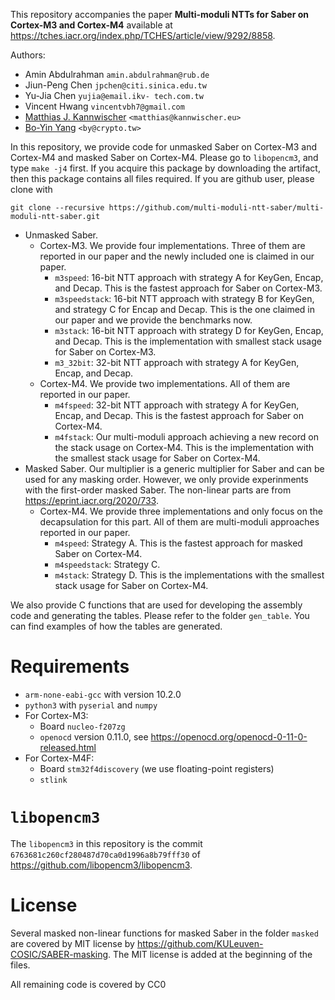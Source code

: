 
This repository accompanies the paper **Multi-moduli NTTs for Saber on Cortex-M3 and Cortex-M4** available at https://tches.iacr.org/index.php/TCHES/article/view/9292/8858.

Authors:
- Amin Abdulrahman `amin.abdulrahman@rub.de`
- Jiun-Peng Chen `jpchen@citi.sinica.edu.tw`
- Yu-Jia Chen `yujia@email.ikv- tech.com.tw`
- Vincent Hwang `vincentvbh7@gmail.com`
- [Matthias J. Kannwischer](https://kannwischer.eu/) `<matthias@kannwischer.eu>`
- [Bo-Yin Yang](https://homepage.iis.sinica.edu.tw/pages/byyang/) `<by@crypto.tw>`

In this repository, we provide code for unmasked Saber on Cortex-M3 and Cortex-M4 and masked Saber on Cortex-M4. Please go to `libopencm3`, and type `make -j4` first.
If you acquire this package by downloading the artifact, then this package contains all files required.
If you are github user, please clone with
```
git clone --recursive https://github.com/multi-moduli-ntt-saber/multi-moduli-ntt-saber.git
```

- Unmasked Saber.
    - Cortex-M3. We provide four implementations. Three of them are reported in our paper and the newly included one is claimed in our paper.
        - `m3speed`: 16-bit NTT approach with strategy A for KeyGen, Encap, and Decap. This is the fastest approach for Saber on Cortex-M3.
        - `m3speedstack`: 16-bit NTT approach with strategy B for KeyGen, and strategy C for Encap and Decap. This is the one claimed in our paper and we provide the benchmarks now.
        - `m3stack`: 16-bit NTT approach with strategy D for KeyGen, Encap, and Decap. This is the implementation with smallest stack usage for Saber on Cortex-M3.
        - `m3_32bit`: 32-bit NTT approach with strategy A for KeyGen, Encap, and Decap.
    - Cortex-M4. We provide two implementations. All of them are reported in our paper.
        - `m4fspeed`: 32-bit NTT approach with strategy A for KeyGen, Encap, and Decap. This is the fastest approach for Saber on Cortex-M4.
        - `m4fstack`: Our multi-moduli approach achieving a new record on the stack usage on Cortex-M4. This is the implementation with the smallest stack usage for Saber on Cortex-M4.
- Masked Saber. Our multiplier is a generic multiplier for Saber and can be used for any masking order. However, we only provide experinments with the first-order masked Saber. The non-linear parts are from https://eprint.iacr.org/2020/733.
    - Cortex-M4. We provide three implementations and only focus on the decapsulation for this part. All of them are multi-moduli approaches reported in our paper.
        - `m4speed`: Strategy A. This is the fastest approach for masked Saber on Cortex-M4.
        - `m4speedstack`: Strategy C.
        - `m4stack`: Strategy D. This is the implementations with the smallest stack usage for Saber on Cortex-M4.

We also provide C functions that are used for developing the assembly code and generating the tables. Please refer to the folder `gen_table`. You can find examples of how the tables are generated.

# Requirements

- `arm-none-eabi-gcc` with version 10.2.0
- `python3` with `pyserial` and `numpy`
- For Cortex-M3:
    - Board `nucleo-f207zg`
    - `openocd` version 0.11.0, see https://openocd.org/openocd-0-11-0-released.html
- For Cortex-M4F:
    - Board `stm32f4discovery` (we use floating-point registers)
    - `stlink`

# `libopencm3`
The `libopencm3` in this repository is the commit `6763681c260cf280487d70ca0d1996a8b79fff30` of https://github.com/libopencm3/libopencm3.

# License
Several masked non-linear functions for masked Saber in the folder `masked` are covered by MIT license by https://github.com/KULeuven-COSIC/SABER-masking. The MIT license is added at the beginning of the files.

All remaining code is covered by CC0








